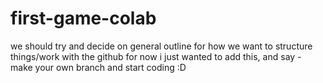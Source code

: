 # first-game-colab

we should try and decide on general outline for how we want to structure things/work with the github
for now i just wanted to add this, and say - make your own branch and start coding  :D
